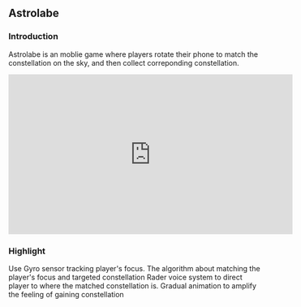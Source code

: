 ## Astrolabe

### Introduction
Astrolabe is an moblie game where players rotate their phone to match the constellation on the sky, and then collect correponding constellation. 

<!-- [![Astrolabe](https://img.youtube.com/vi/-O3mAQVB_jI/0.jpg)](https://www.youtube.com/watch?v=-O3mAQVB_jI) -->
<iframe width="560" height="315" src="https://www.youtube.com/embed/-O3mAQVB_jI" frameborder="0" allow="accelerometer; autoplay; encrypted-media; gyroscope; picture-in-picture" allowfullscreen></iframe>

### Highlight
Use Gyro sensor tracking player's focus.
The algorithm about matching the player's focus and targeted constellation
Rader voice system to direct player to where the matched constellation is.
Gradual animation to amplify the feeling of gaining constellation



<!-- ###Inspiration
This prototype mainly gets the inspiration from [the momemt](https://www.youtube.com/watch?v=IP7lqWll_Qw) appearing in the “Assassin's Creed Origins” which has excellent gameplay when finding a specific constellation. And this moment drives us to explore how to advance this experience.

###Design Details
Exploration includes two parts, the seeking, and the achievement.

<img src="/assets/content/blogs/utah_1st_prototype3_astrolabe/Astrolabe2.png" width="60%" height="50%" style="margin:auto"/>

In the seeking phase, in the early stages for beginners, the design needs to make players getting some hints to follow, like the mountain in "Journey" and "Zelda," avoiding them getting lost. This game uses the voice radar system which gives the players immediate feedback about their movement of the phone. The closer they move towards the targeted constellation, the louder the voice responds.

<img src="/assets/content/blogs/utah_1st_prototype3_astrolabe/Astrolabe3.png" width="60%" height="50%" style="margin:auto"/>

In the achievement phase, this prototype uses gradual emergence and final visual/sound effect to enhance the feeling of achievement. Gives audiences several seconds to wait what they achieve in the process; it will amplify what they feel in the game.

###Review
This prototype mainly wants to understand what drives us to explore new things and make breakthroughs in different phases.

The code can check [here](https://github.com/plutoshe/Astrolabe). -->

<!-- This prototype aims to provide children a chance to realize how to identify the constellations. -->

<!-- ###Personal Design Details
- Tech Deps: Unity & Mobile
- Mechanism
    - verb: Find
    - Use voice radar and living animation to make players find the constellations. 

- Emotion: Exploration & Curoisity & Achievement

- Concrete Experience:  From an empty space, fill the night sky after finding the constellations. An experience about search in unknown.

- Incentive: The effect when constellations appear and the gradual completing night sky with constellations


###Contribution
The algorithm about matching the player's focus and targeted constellation.

Create matching animation coordinated with artists.

Skybox and constellation design and settings.

voice radar design and audio system implement


###Advancement
1.The whole constellation night sky based on different seasons and locations.

2.The advanced achievement system

3.Match player's camera with the current sky. -->

 <!-- ![astrolabe](/assets/content/blogs/utah_1st_prototype3_astrolabe/Astrolabe3.png) -->
 <!-- /assets/content/blogs/utah_1st_prototype3_astrolabe/Astrolabe1.png -->
 <!-- //<img src="assets/content/blogs/utah_1st_prototype3_astrolabe/Astrolabe1.png" width="50%" height="50%" /> -->
<!-- <img src="" width="50%" height="50%" /> -->